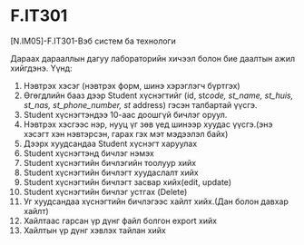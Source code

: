# F.IT301

[N.IM05]-F.IT301-Вэб систем ба технологи

Дараах дарааллын дагуу лабораторийн хичээл болон бие даалтын ажил хийгдэнэ. Үүнд:

1. Нэвтрэх хэсэг (нэвтрэх форм, шинэ хэрэглэгч бүртгэх)
2. Өгөгдлийн бааз дээр Student хүснэгтийг (id, st*code, st_name, st_huis, st_nas, st_phone_number, st* address) гэсэн талбартай үүсгэ.
3. Student хүснэгтэндээ 10-аас доошгүй бичлэг оруул.
4. Нэвтрэх хэсгээс нэр, нууц үг зөв үед шинээр хуудас үүсгэ.(энэ хэсэгт хэн нэвтэрсэн, гарах гэх мэт мэдээлэл байх)
5. Дээрх хуудсандаа Student хүснэгт харуулах
6. Student хүснэгтэнд бичлэг нэмэх
7. Student хүснэгтийн бичлэгийн тоолуур хийх
8. Student хүснэгтийн бичлэгт хуудаслалт хийх
9. Student хүснэгтийн бичлэгт засвар хийх(edit, update)
10. Student хүснэгтийн бичлэг устгах (Delete)
11. Уг хуудсандаа хүснэгтийн бичлэгээс хайлт хийх.(Дан болон давхар хайлт)
12. Хайлтаас гарсан үр дүнг файл болгон export хийх
13. Хайлтын үр дүнг хэвлэх тайлан хийх
